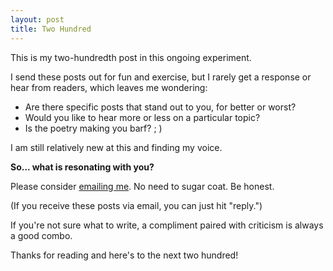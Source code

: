 ```yaml
---
layout: post
title: Two Hundred
---
```

This is my two-hundredth post in this ongoing experiment.

I send these posts out for fun and exercise, but I rarely get a response or hear from readers, which leaves me wondering:

  - Are there specific posts that stand out to you, for better or worst?
  - Would you like to hear more or less on a particular topic?
  - Is the poetry making you barf?  ; )

I am still relatively new at this and finding my voice.

**So... what is resonating with you?**

Please consider [emailing me](mailto:ryanbarrington@gmail.com).  No need to sugar coat.  Be honest.

(If you receive these posts via email, you can just hit "reply.")

If you're not sure what to write, a compliment paired with criticism is always a good combo.

Thanks for reading and here's to the next two hundred!
